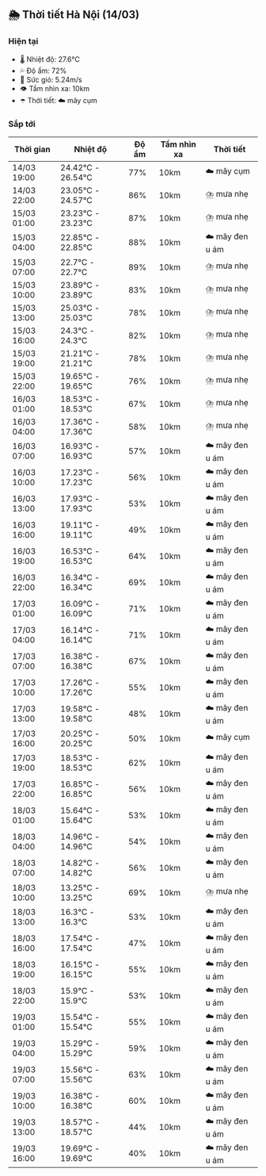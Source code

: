 ## 🌦️ Thời tiết Hà Nội (14/03)

### Hiện tại

- 🌡️ Nhiệt độ: 27.6℃
- 💦 Độ ẩm: 72%
- 💨 Sức gió: 5.24m/s
- 👁️ Tầm nhìn xa: 10km
- ☂️ Thời tiết: ☁️ mây cụm

### Sắp tới

| Thời gian | Nhiệt độ | Độ ẩm | Tầm nhìn xa | Thời tiết |
| --- | --- | --- | --- | --- |
| 14/03 19:00 | 24.42℃ - 26.54℃ | 77% | 10km | ☁️ mây cụm |
| 14/03 22:00 | 23.05℃ - 24.57℃ | 86% | 10km | ⛈️ mưa nhẹ |
| 15/03 01:00 | 23.23℃ - 23.23℃ | 87% | 10km | ⛈️ mưa nhẹ |
| 15/03 04:00 | 22.85℃ - 22.85℃ | 88% | 10km | ☁️ mây đen u ám |
| 15/03 07:00 | 22.7℃ - 22.7℃ | 89% | 10km | ⛈️ mưa nhẹ |
| 15/03 10:00 | 23.89℃ - 23.89℃ | 83% | 10km | ⛈️ mưa nhẹ |
| 15/03 13:00 | 25.03℃ - 25.03℃ | 78% | 10km | ⛈️ mưa nhẹ |
| 15/03 16:00 | 24.3℃ - 24.3℃ | 82% | 10km | ⛈️ mưa nhẹ |
| 15/03 19:00 | 21.21℃ - 21.21℃ | 78% | 10km | ⛈️ mưa nhẹ |
| 15/03 22:00 | 19.65℃ - 19.65℃ | 76% | 10km | ⛈️ mưa nhẹ |
| 16/03 01:00 | 18.53℃ - 18.53℃ | 67% | 10km | ⛈️ mưa nhẹ |
| 16/03 04:00 | 17.36℃ - 17.36℃ | 58% | 10km | ⛈️ mưa nhẹ |
| 16/03 07:00 | 16.93℃ - 16.93℃ | 57% | 10km | ☁️ mây đen u ám |
| 16/03 10:00 | 17.23℃ - 17.23℃ | 56% | 10km | ☁️ mây đen u ám |
| 16/03 13:00 | 17.93℃ - 17.93℃ | 53% | 10km | ☁️ mây đen u ám |
| 16/03 16:00 | 19.11℃ - 19.11℃ | 49% | 10km | ☁️ mây đen u ám |
| 16/03 19:00 | 16.53℃ - 16.53℃ | 64% | 10km | ☁️ mây đen u ám |
| 16/03 22:00 | 16.34℃ - 16.34℃ | 69% | 10km | ☁️ mây đen u ám |
| 17/03 01:00 | 16.09℃ - 16.09℃ | 71% | 10km | ☁️ mây đen u ám |
| 17/03 04:00 | 16.14℃ - 16.14℃ | 71% | 10km | ☁️ mây đen u ám |
| 17/03 07:00 | 16.38℃ - 16.38℃ | 67% | 10km | ☁️ mây đen u ám |
| 17/03 10:00 | 17.26℃ - 17.26℃ | 55% | 10km | ☁️ mây đen u ám |
| 17/03 13:00 | 19.58℃ - 19.58℃ | 48% | 10km | ☁️ mây đen u ám |
| 17/03 16:00 | 20.25℃ - 20.25℃ | 50% | 10km | ☁️ mây cụm |
| 17/03 19:00 | 18.53℃ - 18.53℃ | 62% | 10km | ☁️ mây đen u ám |
| 17/03 22:00 | 16.85℃ - 16.85℃ | 56% | 10km | ☁️ mây đen u ám |
| 18/03 01:00 | 15.64℃ - 15.64℃ | 53% | 10km | ☁️ mây đen u ám |
| 18/03 04:00 | 14.96℃ - 14.96℃ | 54% | 10km | ☁️ mây đen u ám |
| 18/03 07:00 | 14.82℃ - 14.82℃ | 56% | 10km | ☁️ mây đen u ám |
| 18/03 10:00 | 13.25℃ - 13.25℃ | 69% | 10km | ⛈️ mưa nhẹ |
| 18/03 13:00 | 16.3℃ - 16.3℃ | 53% | 10km | ☁️ mây đen u ám |
| 18/03 16:00 | 17.54℃ - 17.54℃ | 47% | 10km | ☁️ mây đen u ám |
| 18/03 19:00 | 16.15℃ - 16.15℃ | 55% | 10km | ☁️ mây đen u ám |
| 18/03 22:00 | 15.9℃ - 15.9℃ | 53% | 10km | ☁️ mây đen u ám |
| 19/03 01:00 | 15.54℃ - 15.54℃ | 55% | 10km | ☁️ mây đen u ám |
| 19/03 04:00 | 15.29℃ - 15.29℃ | 59% | 10km | ☁️ mây đen u ám |
| 19/03 07:00 | 15.56℃ - 15.56℃ | 63% | 10km | ☁️ mây đen u ám |
| 19/03 10:00 | 16.38℃ - 16.38℃ | 60% | 10km | ☁️ mây đen u ám |
| 19/03 13:00 | 18.57℃ - 18.57℃ | 44% | 10km | ☁️ mây đen u ám |
| 19/03 16:00 | 19.69℃ - 19.69℃ | 40% | 10km | ☁️ mây đen u ám |
